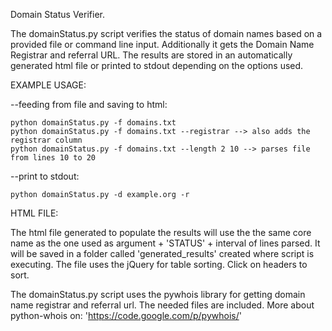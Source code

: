 Domain Status Verifier.

The domainStatus.py script verifies the status of domain names based on a provided file 
or command line input. Additionally it gets the Domain Name Registrar and referral URL. 
The results are stored in an automatically generated html file or printed to stdout 
depending on the options used.

EXAMPLE USAGE:
  
  --feeding from file and saving to html:

    python domainStatus.py -f domains.txt
    python domainStatus.py -f domains.txt --registrar --> also adds the registrar column
    python domainStatus.py -f domains.txt --length 2 10 --> parses file from lines 10 to 20
  
  --print to stdout:
  
    python domainStatus.py -d example.org -r
  
HTML FILE:
  
  The html file generated to populate the results will use the the same core name as the 
  one used as argument + 'STATUS' + interval of lines parsed. It will be saved in a folder
  called 'generated_results' created where script is executing. The file uses the
  jQuery for table sorting. Click on headers to sort.

The domainStatus.py script uses the pywhois library for getting domain name registrar
and referral url. The needed files are included. More about python-whois on: 
'https://code.google.com/p/pywhois/'
